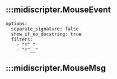 ## :::midiscripter.MouseEvent
    options:
      separate_signature: false
      show_if_no_docstring: true
      filters:
        - "!^_"
        - "!^__"

## :::midiscripter.MouseMsg
